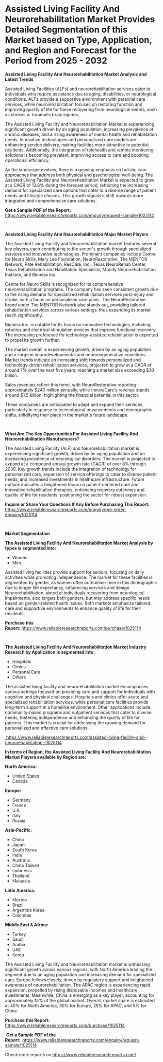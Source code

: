 <p><h1>Assisted Living Facility And Neurorehabilitation Market Provides Detailed Segmentation of this Market based on Type, Application, and Region and Forecast for the Period from 2025 - 2032</h1></p><p><strong>Assisted Living Facility And Neurorehabilitation Market Analysis and Latest Trends</strong></p>
<p><p>Assisted Living Facilities (ALFs) and neurorehabilitation services cater to individuals who require assistance due to aging, disabilities, or neurological conditions. ALFs provide a supportive environment with personal care services, while neurorehabilitation focuses on restoring function and improving quality of life for those recovering from neurological events, such as strokes or traumatic brain injuries.</p><p>The Assisted Living Facility and Neurorehabilitation Market is experiencing significant growth driven by an aging population, increasing prevalence of chronic diseases, and a rising awareness of mental health and rehabilitation needs. Innovative technologies and personalized care models are enhancing service delivery, making facilities more attractive to potential residents. Additionally, the integration of telehealth and remote monitoring solutions is becoming prevalent, improving access to care and boosting operational efficiency.</p><p>As the landscape evolves, there is a growing emphasis on holistic care approaches that address both physical and psychological well-being. The Assisted Living Facility and Neurorehabilitation Market is expected to grow at a CAGR of 13.8% during the forecast period, reflecting the increasing demand for specialized care options that cater to a diverse range of patient needs and lifestyle choices. This growth signals a shift towards more integrated and comprehensive care solutions.</p></p>
<p><strong>Get a Sample PDF of the Report:&nbsp;</strong> <a href="https://www.reliableresearchreports.com/enquiry/request-sample/1025114?utm_campaign=2298&utm_medium=2&utm_source=Github&utm_content=ia&utm_term=07032025&utm_id=assisted-living-facility-and-neurorehabilitation">https://www.reliableresearchreports.com/enquiry/request-sample/1025114</a></p>
<p>&nbsp;</p>
<p><strong>Assisted Living Facility And Neurorehabilitation Major Market Players</strong></p>
<p><p>The Assisted Living Facility and Neurorehabilitation market features several key players, each contributing to the sector's growth through specialized services and innovative technologies. Prominent companies include Centre for Neuro Skills, Mary Lee Foundation, NeuroRestorative, The MENTOR Network, Pate Rehabilitation, ResCare, Inc., Texas NeuroRehab Center, Texas Rehabilitation and Habilitation Specialists, Moody Neurorehabilitation Institute, and Bioness Inc.</p><p>Centre for Neuro Skills is recognized for its comprehensive neurorehabilitation programs. The company has seen consistent growth due to the rising demand for specialized rehabilitation services post-injury and stroke, with a focus on personalized care plans. The NeuroRestorative brand under The MENTOR Network also stands out, providing tailored rehabilitation services across various settings, thus expanding its market reach significantly.</p><p>Bioness Inc. is notable for its focus on innovative technologies, including robotics and electrical stimulation devices that improve functional recovery. The increasing preference for technology-assisted rehabilitation is expected to propel its growth further.</p><p>The market overall is experiencing growth, driven by an aging population and a surge in neurodevelopmental and neurodegenerative conditions. Market trends indicate an increasing shift towards personalized and technology-driven rehabilitation services, projected to grow at a CAGR of around 7% over the next five years, reaching a market size exceeding $30 billion.</p><p>Sales revenues reflect this trend, with NeuroRestorative reporting approximately $240 million annually, while InnovaCare's revenue stands around $1.5 billion, highlighting the financial potential in this sector.</p><p>These companies are anticipated to adapt and expand their services, particularly in response to technological advancements and demographic shifts, solidifying their place in the market's future landscape.</p></p>
<p>&nbsp;</p>
<p><strong>What Are The Key Opportunities For Assisted Living Facility And Neurorehabilitation Manufacturers?</strong></p>
<p><p>The Assisted Living Facility (ALF) and Neurorehabilitation market is experiencing significant growth, driven by an aging population and an increasing prevalence of neurological disorders. The market is projected to expand at a compound annual growth rate (CAGR) of over 8% through 2030. Key growth trends include the integration of technology for personalized care, expansion of service offerings to cater to diverse patient needs, and increased investments in healthcare infrastructure. Future outlook indicates a heightened focus on patient-centered care and innovative rehabilitation therapies, enhancing recovery outcomes and quality of life for residents, positioning the sector for robust expansion.</p></p>
<p><strong>Inquire or Share Your Questions If Any Before Purchasing This Report:</strong> <a href="https://www.reliableresearchreports.com/enquiry/pre-order-enquiry/1025114?utm_campaign=2298&utm_medium=2&utm_source=Github&utm_content=ia&utm_term=07032025&utm_id=assisted-living-facility-and-neurorehabilitation">https://www.reliableresearchreports.com/enquiry/pre-order-enquiry/1025114</a></p>
<p>&nbsp;</p>
<p><strong>Market Segmentation</strong></p>
<p><strong>The Assisted Living Facility And Neurorehabilitation Market Analysis by types is segmented into:</strong></p>
<p><ul><li>Women</li><li>Men</li></ul></p>
<p><p>Assisted living facilities provide support for seniors, focusing on daily activities while promoting independence. The market for these facilities is segmented by gender, as women often outnumber men in this demographic due to longer life expectancy, influencing services and design. Neurorehabilitation, aimed at individuals recovering from neurological impairments, also targets both genders, but may address specific needs based on gender-related health issues. Both markets emphasize tailored care and supportive environments to enhance quality of life for their residents.</p></p>
<p><strong>Purchase this Report:&nbsp;</strong><a href="https://www.reliableresearchreports.com/purchase/1025114?utm_campaign=2298&utm_medium=2&utm_source=Github&utm_content=ia&utm_term=07032025&utm_id=assisted-living-facility-and-neurorehabilitation">https://www.reliableresearchreports.com/purchase/1025114</a></p>
<p>&nbsp;</p>
<p><strong>The Assisted Living Facility And Neurorehabilitation Market Industry Research by Application is segmented into:</strong></p>
<p><ul><li>Hospitals</li><li>Clinics</li><li>Personal Care</li><li>Others</li></ul></p>
<p><p>The assisted living facility and neurorehabilitation market encompasses various settings focused on providing care and support for individuals with cognitive and physical challenges. Hospitals and clinics offer acute and specialized rehabilitation services, while personal care facilities provide long-term support in a homelike environment. Other applications include community-based programs and outpatient services that cater to diverse needs, fostering independence and enhancing the quality of life for patients. This market is crucial for addressing the growing demand for personalized and effective care solutions.</p></p>
<p><a href="https://www.reliableresearchreports.com/assisted-living-facility-and-neurorehabilitation-r1025114?utm_campaign=2298&utm_medium=2&utm_source=Github&utm_content=ia&utm_term=07032025&utm_id=assisted-living-facility-and-neurorehabilitation">&nbsp;https://www.reliableresearchreports.com/assisted-living-facility-and-neurorehabilitation-r1025114</a></p>
<p><strong>In terms of Region, the Assisted Living Facility And Neurorehabilitation Market Players available by Region are:</strong></p>
<p>
    <p> <strong> North America: </strong>
        <ul>
            <li>United States</li>
            <li>Canada</li>
        </ul>
        </p> 
    <p> <strong> Europe: </strong>
        <ul>
            <li>Germany</li>
            <li>France</li>
            <li>U.K.</li>
            <li>Italy</li>
            <li>Russia</li>
        </ul>
        </p> 
    <p> <strong> Asia-Pacific: </strong>
        <ul>
            <li>China</li>
            <li>Japan</li>
            <li>South Korea</li>
            <li>India</li>
            <li>Australia</li>
            <li>China Taiwan</li>
            <li>Indonesia</li>
            <li>Thailand</li>
            <li>Malaysia</li>
        </ul>
        </p> 
    <p> <strong> Latin America: </strong>
        <ul>
            <li>Mexico</li>
            <li>Brazil</li>
            <li>Argentina Korea</li>
            <li>Colombia</li>
        </ul>
        </p> 
    <p> <strong> Middle East & Africa: </strong>
        <ul>
            <li>Turkey</li>
            <li>Saudi</li>
            <li>Arabia</li>
            <li>UAE</li>
            <li>Korea</li>
        </ul>
    </p>
    </p>
<p><p>The Assisted Living Facility and Neurorehabilitation market is witnessing significant growth across various regions, with North America leading the segment due to an aging population and increasing demand for specialized care. Europe follows closely, driven by regulatory support and heightened awareness of neurorehabilitation. The APAC region is experiencing rapid expansion, propelled by rising disposable incomes and healthcare investments. Meanwhile, China is emerging as a key player, accounting for approximately 15% of the global market. Overall, market share is estimated at 40% for North America, 30% for Europe, 25% for APAC, and 5% for China.</p></p>
<p><strong>Purchase this Report: </strong><a href="https://www.reliableresearchreports.com/purchase/1025114?utm_campaign=2298&utm_medium=2&utm_source=Github&utm_content=ia&utm_term=07032025&utm_id=assisted-living-facility-and-neurorehabilitation">https://www.reliableresearchreports.com/purchase/1025114</a></p>
<p>&nbsp;<strong>Get a Sample PDF of the Report:&nbsp;&nbsp;</strong><a href="https://www.reliableresearchreports.com/enquiry/request-sample/1025114?utm_campaign=2298&utm_medium=2&utm_source=Github&utm_content=ia&utm_term=07032025&utm_id=assisted-living-facility-and-neurorehabilitation">https://www.reliableresearchreports.com/enquiry/request-sample/1025114</a></p>
<p><strong></strong></p>
<p>Check more reports on <a href="https://www.reliableresearchreports.com/?utm_campaign=2298&utm_medium=2&utm_source=Github&utm_content=ia&utm_term=07032025&utm_id=assisted-living-facility-and-neurorehabilitation">https://www.reliableresearchreports.com/</a></p>